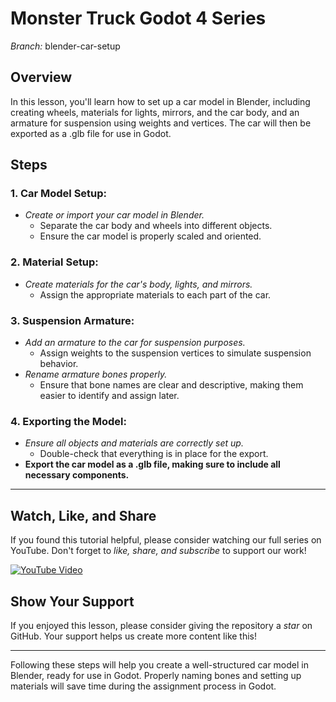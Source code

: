 # Monster Truck Godot 4 Series

*Branch:* blender-car-setup

## Overview
In this lesson, you'll learn how to set up a car model in Blender, including creating wheels, materials for lights, mirrors, and the car body, and an armature for suspension using weights and vertices. The car will then be exported as a .glb file for use in Godot.

## Steps

### 1. Car Model Setup:
- *Create or import your car model in Blender.*
  - Separate the car body and wheels into different objects.
  - Ensure the car model is properly scaled and oriented.

### 2. Material Setup:
- *Create materials for the car's body, lights, and mirrors.*
  - Assign the appropriate materials to each part of the car.

### 3. Suspension Armature:
- *Add an armature to the car for suspension purposes.*
  - Assign weights to the suspension vertices to simulate suspension behavior.
- *Rename armature bones properly.*
  - Ensure that bone names are clear and descriptive, making them easier to identify and assign later.

### 4. Exporting the Model:
- *Ensure all objects and materials are correctly set up.*
  - Double-check that everything is in place for the export.
- **Export the car model as a .glb file, making sure to include all necessary components.**

---

## Watch, Like, and Share
If you found this tutorial helpful, please consider watching our full series on YouTube. Don't forget to *like, share, and subscribe* to support our work!

[![YouTube Video](https://img.youtube.com/vi/VIDEO_ID/0.jpg)](https://www.youtube.com/watch?v=VIDEO_ID)

## Show Your Support
If you enjoyed this lesson, please consider giving the repository a *star* on GitHub. Your support helps us create more content like this!

---

Following these steps will help you create a well-structured car model in Blender, ready for use in Godot. Properly naming bones and setting up materials will save time during the assignment process in Godot.
